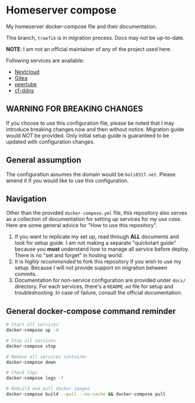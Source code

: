 # Homeserver compose

My homeserver docker-compose file and their documentation.

This branch, `traefik` is in migration process. Docs may not be up-to-date.

**NOTE**: I am not an official maintainer of any of the project used here.

Following services are available:

- [Nextcloud](nextcloud/README.md)
- [Gitea](gitea/README.md)
- [peertube](peertube/README.md)
- [cf-ddns](ddns/README.md)

## WARNING FOR BREAKING CHANGES

If you choose to use this configuration file, please be noted that I may introduce breaking changes
now and then without notice. Migration guide would _NOT_ be provided. Only
initial setup guide is guaranteed to be updated with configuration changes.

## General assumption

The configuration assumes the domain would be `holi0317.net`. Please amend it if you would like to
use this configuration.

## Navigation

Other than the provided `docker-compose.yml` file, this repository also serves as a collection
of documentation for setting up services for _my use case_. Here are some general advice for
"How to use this repository".

1.  If you want to replicate my set up, read through **ALL** documents and look for setup guide.
    I am not making a separate "quickstart guide" because you **must** understand how to manage
    all service before deploy. There is no "set and forget" in hosting world.
2.  It is _highly recommended_ to fork this repository if you wish to use my
    setup. Because I will not provide support on migration between commits.
3.  Documentation for non-service configuration are provided under `docs/`
    directory. For each services, there's a `README.md` file for setup and
    troubleshooting. In case of failure, consult the official documentation.

## General docker-compose command reminder

```bash
# Start all services
docker-compose up -d

# Stop all services
docker-compose stop

# Remove all services container
docker-compose down

# Check logs
docker-compose logs -f

# Rebuild and pull docker images
docker-compose build --pull --no-cache && docker-compose pull
```
